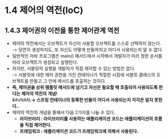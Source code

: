 # 1.4 제어의 역전(IoC)

## 1.4.3 제어권의 이전을 통한 제어관계 역전

* 제어의 역전에서는 오브젝트가 자신이 사용할 오브젝트를 스스로 선택하지 않는다.\
  -> 당연히 생성하지도, 또 자신도 어떻게 만들어지고 어디서 사용되는지 알 수 없다.
* 일반적인 자바 프로그램은 main() 메서드에서 시작해서 개발자가 미리 정한 순서를 따라 오브젝트가 생성되고 실행된다.
* 하지만, 서블릿의 실행을 개발자가 직접 제어할 수 있는 방법은 없다.\
  -> 서블릿에 대한 제어 권한을 가진 컨테이너가 적절한 시점에 서블릿 클래스의 오브젝트를 만들고 그 안에 메서드를 호출하는 것이다.
* **즉, 제어권을 상위 템플릿 메서드에 넘기고 자신은 필요할 때 호출되어 사용되도록 한다는 제어의 역전의 개념!**\
  &#xNAN;**-> 스프링 컨테이너의 등록한 빈들이 어디서 사용되는지 각각은 알지 못한다..**
* 제어의 역전의 개념을 통해서 다음 2가지를 나눌 수 있다.
  * **라이브러리 : 라이브러리를 사용하는 애플리케이션 코드는 애플리케이션의 흐름을 직접 제어한다.**
  * **프레임워크 : 애플리케이션 코드가 프레임워크에 의해서 사용된다.**
